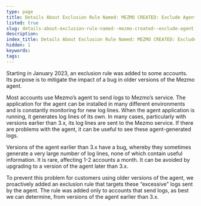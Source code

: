 ```yaml
---
type: page
title: Details About Exclusion Rule Named: MEZMO CREATED: Exclude Agent-Generated Errors
listed: true
slug: details-about-exclusion-rule-named--mezmo-created--exclude-agent
description: 
index_title: Details About Exclusion Rule Named: MEZMO CREATED: Exclude Agent-Generated Errors
hidden: 1
keywords: 
tags: 
---
```


Starting in January 2023, an exclusion rule was added to some accounts. Its purpose is to mitigate the impact of a bug in older versions of the Mezmo agent.

Most accounts use Mezmo’s agent to send logs to Mezmo’s service. The application for the agent can be installed in many different environments and is constantly monitoring for new log lines. When the agent application is running, it generates log lines of its own. In many cases, particularly with versions earlier than 3.x, its log lines are sent to the Mezmo service. If there are problems with the agent, it can be useful to see these agent-generated logs.

Versions of the agent earlier than 3.x have a bug, whereby they sometimes generate a very large number of log lines, none of which contain useful information. It is rare, affecting 1-2 accounts a month. It can be avoided by upgrading to a version of the agent later than 3.x.

To prevent this problem for customers using older versions of the agent, we proactively added an exclusion rule that targets these “excessive” logs sent by the agent. The rule was added only to accounts that send logs, as best we can determine, from versions of the agent earlier than 3.x.